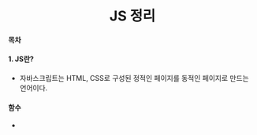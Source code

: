 <h1><center> JS 정리</h1>

#### 목차



#### 1. JS란?

- 자바스크립트는 HTML, CSS로 구성된 정적인 페이지를 동적인 페이지로 만드는 언어이다.

#### 함수

- 